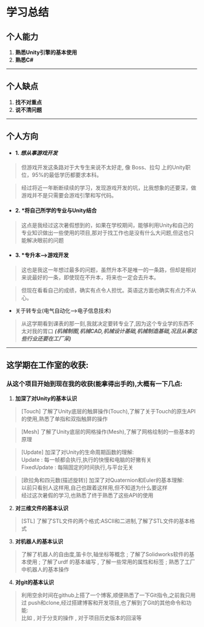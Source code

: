 # 学习总结

## 个人能力

1. **熟悉Unity引擎的基本使用**
2. **熟悉C#**
---

## 个人缺点

1. **找不对重点**
2. **说不清问题**

---

## 个人方向
* #### 1. *想从事游戏开发*
> 但游戏开发这条路对于大专生来说不太好走,
像 Boss、拉勾 上的Unity职位，95%的最低学历都要求本科。

> 经过将近一年断断续续的学习，发现游戏开发的坑，比我想象的还要深，做游戏并不是只需要会游戏引擎和写代码。

* #### 2. ***将自己所学的专业与Unity结合**
> 这点是我经过这次暑假想到的，如果在学校期间，能够利用Unity和自己的专业知识做出一些使用的项目,那对于找工作也是没有什么大问题,但这也只能解决眼前的问题

* #### 3. ***专升本-->游戏开发**
> 这也是我这一年想过最多的问题，虽然升本不是唯一的一条路，但却是相对来说最好的一条，即使现在不升本，将来也一定会去升本。

> 但现在看看自己的成绩，确实有点令人担忧。英语这方面也确实有点力不从心。

* 关于转专业(电气自动化-->电子信息技术)
> 从这学期看到课表的那一刻,我就决定要转专业了,因为这个专业学的东西不太对我的胃口 ***(机械制图,机械CAD,机械设计基础,机械制造基础,况且从事这些行业还要在工厂呆)***

---

## 这学期在工作室的收获:

### 从这个项目开始到现在我的收获(能拿得出手的),大概有一下几点:

1. **加深了对Unity的基本认识**
> [Touch] 了解了Unity底层的触屏操作(Touch),了解了关于Touch的原生API的使用,熟悉了单指和双指触屏的操作

> [Mesh] 了解了Unity底层的网格操作(Mesh),了解了网格绘制的一些基本的原理

> [Update] 加深了对Unity的生命周期函数的理解:</br>
Update : 每一帧都会执行,执行的快慢和电脑的好撇有关<br>
FixedUpdate : 每隔固定的时间执行,与平台无关

>[欧拉角和四元数(描述旋转)] 加深了对Quaternion和Euler的基本理解:<br>
以前只看别人这样用,自己也跟着这样用,但不知道为什么要这样<br>
经过这次暑假的学习,也熟悉了终于熟悉了这些API的使用

2. **对三维文件的基本认识**
> [STL] 了解了STL文件的两个格式:ASCII和二进制,了解了STL文件的基本格式

3. **对机器人的基本认识**
> 了解了机器人的自由度,笛卡尔,轴坐标等概念 ; 了解了Solidworks软件的基本使用 ; 了解了urdf 的基本编写 , 了解一些常用的属性和标签 ; 熟悉了工厂中机器人的基本操作

4. **对git的基本认识**
> 利用空余时间在github上搭了一个博客,顺便熟悉了一下Git指令,之前我只用过 push和clone,经过搭建博客和开发项目,也了解到了Git的其他命令和功能: <br>
比如 , 对于分支的操作 , 对于项目历史版本的回滚等